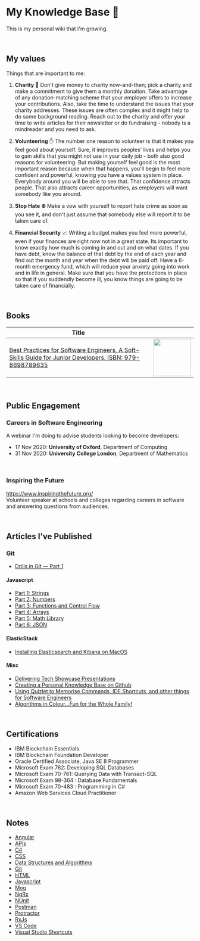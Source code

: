 # My Knowledge Base 🌿

This is my personal wiki that I'm growing.

<br/>

## My values

Things that are important to me:

1. **Charity** 💸 Don't give money to charity now-and-then; pick a charity and make a commitment to give them a monthly donation. Take advantage of any donation-matching scheme that your employer offers to increase your contributions. Also, take the time to understand the issues that your charity addresses. These issues are often complex and it might help to do some background reading. Reach out to the charity and offer your time to write articles for their newsletter or do fundraising - nobody is a mindreader and you need to ask.

2. **Volunteering** ✋ The number one reason to volunteer is that it makes you feel good about yourself. Sure, it improves peoples' lives and helps you to gain skills that you might not use in your daily job - both also good reasons for volunteering. But making yourself feel good is the most important reason because when that happens, you'll begin to feel more confident and powerful, knowing you have a values system in place. Everybody around you will be able to see that. That confidence attracts people. That also attracts career opportunities, as employers will want somebody like you around.

3. **Stop Hate** ⛔️ Make a vow with yourself to report hate crime as soon as you see it, and don't just assume that somebody else will report it to be taken care of.

4. **Financial Security** 📈 Writing a budget makes you feel more powerful, even if your finances are right now not in a great state. Its important to know exactly how much is coming in and out and on what dates. If you have debt, know the balance of that debt by the end of each year and find out the month and year when the debt will be paid off. Have a 6-month emergency fund, which will reduce your anxiety going into work and in life in general. Make sure that you have the protections in place so that if you suddendly become ill, you know things are going to be taken care of financially. 

<br/>

## Books
| Title      | |
| ----------- | ----------- |
| [Best Practices for Software Engineers, A Soft-Skills Guide for Junior Developers, ISBN: 979-8698789635](https://www.amazon.co.uk/Best-Practices-Software-Engineers-Soft-Skills-ebook/dp/B08L17JZCH/ref=tmm_kin_swatch_0?_encoding=UTF8&qid=1606414420&sr=1-1-69f2aa40-4718-4485-ba0d-6c4119696677)  | <img src="https://m.media-amazon.com/images/I/31OLdbnU-uL.jpg" width="100">        |

<br/>

## Public Engagement

### Careers in Software Engineering
A webinar I'm doing to advise students looking to become developers:

- 17 Nov 2020: **University of Oxford**, Department of Computing
- 31 Nov 2020: **University College London**, Department of Mathematics

<br/>

### Inspiring the Future
https://www.inspiringthefuture.org/
<br/>
Volunteer speaker at schools and colleges regarding careers in software and answering questions from audiences.

<br/>

## Articles I've Published

### Git

- [Drills in Git — Part 1](https://marklowg.medium.com/drills-in-git-part-1-a08a011794a6)

#### Javascript
- [Part 1: Strings](https://marklowg.medium.com/javascript-drills-part-1-strings-2acdfe9727e0)
- [Part 2: Numbers](https://marklowg.medium.com/javascript-drills-part-2-numbers-c8de40744c3f)
- [Part 3: Functions and Control Flow](https://marklowg.medium.com/javascript-drills-part-3-functions-and-control-flow-ec38e1eca8cd)
- [Part 4: Arrays](https://marklowg.medium.com/javascript-drills-part-4-arrays-1f7ecd6de035)
- [Part 5: Math Library](https://marklowg.medium.com/javascript-drills-part-5-math-library-b9077f1a1f70)
- [Part 6: JSON](https://marklowg.medium.com/javascript-drills-part-6-json-b710d82a5168)
  
#### ElasticStack
- [Installing Elasticsearch and Kibana on MacOS](https://marklowg.medium.com/installing-elasticsearch-and-kibana-on-macos-163d8622c1f1)
  
#### Misc
- [Delivering Tech Showcase Presentations](https://marklowg.medium.com/delivering-tech-showcase-presentations-45e266033789)
- [Creating a Personal Knowledge Base on Github](https://marklowg.medium.com/creating-a-personal-knowledgebase-on-github-d1d8bb9222a4)
- [Using Quizlet to Memorise Commands, IDE Shortcuts, and other things for Software Engineers](https://marklowg.medium.com/using-quizlet-to-memorise-commands-ide-shortcuts-and-other-things-for-software-engineers-cf110465d067)
- [Algorithms in Colour…Fun for the Whole Family!](https://marklowg.medium.com/algorithms-in-colour-fun-for-the-whole-family-eb18dbb8f55a)

<br/>

## Certifications

- IBM Blockchain Essentials
- IBM Blockchain Foundation Developer
- Oracle Certified Associate, Java SE 8 Programmer
- Microsoft Exam 762: Developing SQL Databases
- Microsoft Exam 70-761: Querying Data with Transact-SQL
- Microsoft Exam 98-364 : Database Fundamentals
- Microsoft Exam 70-483 : Programming in C#
- Amazon Web Services Cloud Practitioner

<br/>

## Notes

- [Angular](notes/angular.md)
- [APIs](notes/api.md)
- [C#](notes/c-sharp.md)
- [CSS](notes/css.md)
- [Data Structures and Algorithms](notes/data-structures-and-algorithms.md)
- [Git](notes/git.md)
- [HTML](notes/html.md)
- [Javascript](notes/javascript.md)
- [Moq](notes/moq.md)
- [NgRx](notes/ngrx.md)
- [NUnit](notes/nunit.md)
- [Postman](notes/postman.md)
- [Protractor](notes/protractor.md)
- [RxJs](notes/rxjs.md)
- [VS Code](notes/vs-code.md)
- [Visual Studio Shortcuts](notes/visual-studio-shortcuts.md)
